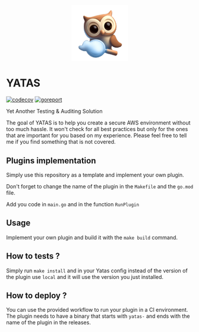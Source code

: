 <p align="center">
<img src="docs/auditory.png" alt="yatas-logo" width="30%">
<p align="center">

# YATAS
[![codecov](https://codecov.io/gh/StanGirard/yatas-template/branch/main/graph/badge.svg?token=OFGny8Za4x)](https://codecov.io/gh/StanGirard/YATAS) [![goreport](https://goreportcard.com/badge/github.com/stangirard/yatas-template)](https://goreportcard.com/badge/github.com/stangirard/yatas)

Yet Another Testing &amp; Auditing Solution 

The goal of YATAS is to help you create a secure AWS environment without too much hassle. It won't check for all best practices but only for the ones that are important for you based on my experience. Please feel free to tell me if you find something that is not covered.

## Plugins implementation

Simply use this repository as a template and implement your own plugin.

Don't forget to change the name of the plugin in the `Makefile` and the `go.mod` file.


Add you code in `main.go` and in the function `RunPlugin` 
## Usage

Implement your own plugin and build it with the `make build` command. 


## How to tests ? 

Simply run `make install` and in your Yatas config instead of the version of the plugin use `local` and it will use the version you just installed.

## How to deploy ?

You can use the provided workflow to run your plugin in a CI environment. 
The plugin needs to have a binary that starts with `yatas-` and ends with the name of the plugin in the releases.